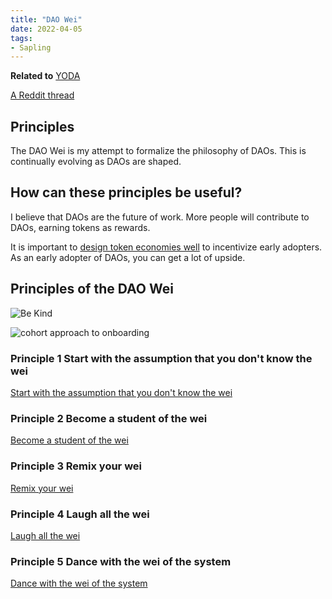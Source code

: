 ```yaml
---
title: "DAO Wei"
date: 2022-04-05
tags:
- Sapling
---
```


**Related to** [YODA](/notes/YODA.md)

[A Reddit thread](https://www.reddit.com/r/ethereumnoobies/comments/u327ow/the_dao_wei_an_emerging_philosophy/)

## Principles
The DAO Wei is my attempt to formalize the philosophy of DAOs. This is continually evolving as DAOs are shaped. 


## How can these principles be useful?
I believe that DAOs are the future of work. More people will contribute to DAOs, earning tokens as rewards. 

It is important to [design token economies well](/CCS/Useful%20metaphors%20to%20design%20token%20economies.md) to incentivize early adopters. As an early adopter of DAOs, you can get a lot of upside. 

## Principles of the DAO Wei
![Be Kind](https://lh5.googleusercontent.com/WXcTUAAArRpEvGDMzFTR2HHDzMQEtDfq3GMDAh3ldjKItUNCRqFNUO1VvLgGgmpGJzPZP9VKQYnVPByl1De1Y6zE4tbzcRK5b8ElL4rpYcKIebuRYsyd8UyQ-QZFjCTFdY5-K7gb)

![cohort approach to onboarding](https://lh4.googleusercontent.com/ju9zPhZpVvBtpG69GJgXDBafKH1KJq3vrdZN1IbKfulh1_ggFc-KK43nlD9V4eYLq8Cz4MiQj0WwEv1uBHN7IriFGfSGy4SWtetEqa0PFHbX1SlFOeH25xgrnLB9HEJ-_m837O-9)

### Principle 1 Start with the assumption that you don't know the wei
[Start with the assumption that you don't know the wei](/notes/Start%20with%20the%20assumption%20that%20you%20don't%20know%20the%20wei.md)

### Principle 2 Become a student of the wei
[Become a student of the wei](/notes/Become%20a%20student%20of%20the%20wei.md)

### Principle 3 Remix your wei
[Remix your wei](/notes/Remix%20your%20wei.md)

### Principle 4 Laugh all the wei 
[Laugh all the wei](/notes/Laugh%20all%20the%20wei.md)

### Principle 5 Dance with the wei of the system 
[Dance with the wei of the system](/notes/Dance%20with%20the%20wei%20of%20the%20system.md)



